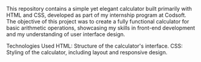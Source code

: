 This repository contains a simple yet elegant calculator built primarily with HTML and CSS, developed as part of my internship program at Codsoft.
The objective of this project was to create a fully functional calculator for basic arithmetic operations, showcasing my skills in front-end development and my understanding of user interface design.

Technologies Used
HTML: Structure of the calculator's interface.
CSS: Styling of the calculator, including layout and responsive design.
